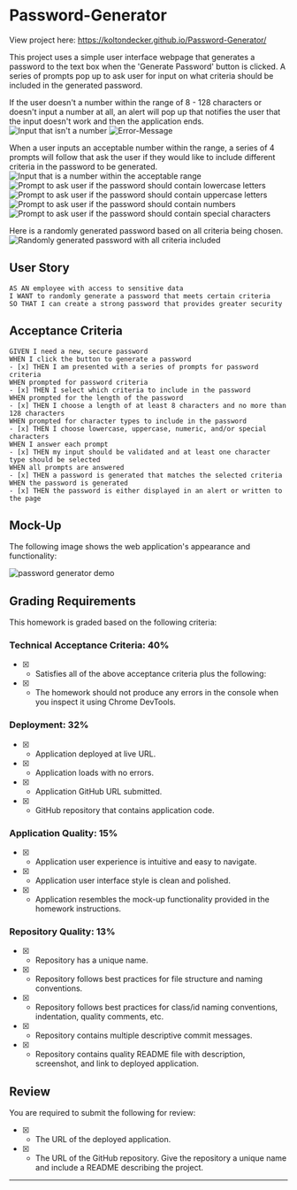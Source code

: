 # Password-Generator

View project here: https://koltondecker.github.io/Password-Generator/

This project uses a simple user interface webpage that generates a password to the text box when the 'Generate Password' button is clicked. A series of prompts pop up to ask user for input on what criteria should be included in the generated password. 

If the user doesn't a number within the range of 8 - 128 characters or doesn't input a number at all, an alert will pop up that notifies the user that the input doesn't work and then the application ends. 
![Input that isn't a number](Assets/Images/Not-A-Number.png)
![Error-Message](Assets/Images/Error-Message.png)

When a user inputs an acceptable number within the range, a series of 4 prompts will follow that ask the user if they would like to include different criteria in the password to be generated. 
![Input that is a number within the acceptable range](Assets/Images/Number-Within-Range.png)
![Prompt to ask user if the password should contain lowercase letters](Assets/Images/lowercase-prompt.png)
![Prompt to ask user if the password should contain uppercase letters](Assets/Images/uppercase-prompt.png)
![Prompt to ask user if the password should contain numbers](Assets/Images/numbers-prompt.png)
![Prompt to ask user if the password should contain special characters](Assets/Images/special-chars-prompt.png)

Here is a randomly generated password based on all criteria being chosen. 
![Randomly generated password with all criteria included](Assets/Images/generated-password.png)

## User Story

```
AS AN employee with access to sensitive data
I WANT to randomly generate a password that meets certain criteria
SO THAT I can create a strong password that provides greater security
```

## Acceptance Criteria

```
GIVEN I need a new, secure password
WHEN I click the button to generate a password
- [x] THEN I am presented with a series of prompts for password criteria
WHEN prompted for password criteria
- [x] THEN I select which criteria to include in the password
WHEN prompted for the length of the password
- [x] THEN I choose a length of at least 8 characters and no more than 128 characters
WHEN prompted for character types to include in the password
- [x] THEN I choose lowercase, uppercase, numeric, and/or special characters
WHEN I answer each prompt
- [x] THEN my input should be validated and at least one character type should be selected
WHEN all prompts are answered
- [x] THEN a password is generated that matches the selected criteria
WHEN the password is generated
- [x] THEN the password is either displayed in an alert or written to the page
```

## Mock-Up

The following image shows the web application's appearance and functionality:

![password generator demo](Assets/Images/03-javascript-homework-demo.png)

## Grading Requirements

This homework is graded based on the following criteria: 

### Technical Acceptance Criteria: 40%

- [x] * Satisfies all of the above acceptance criteria plus the following:

- [x]   * The homework should not produce any errors in the console when you inspect it using Chrome DevTools.

### Deployment: 32%

- [x] * Application deployed at live URL.

- [x] * Application loads with no errors.

- [x] * Application GitHub URL submitted.

- [x] * GitHub repository that contains application code.

### Application Quality: 15%

- [x] * Application user experience is intuitive and easy to navigate.

- [x] * Application user interface style is clean and polished.

- [x] * Application resembles the mock-up functionality provided in the homework instructions.

### Repository Quality: 13%

- [x] * Repository has a unique name.

- [x] * Repository follows best practices for file structure and naming conventions.

- [x] * Repository follows best practices for class/id naming conventions, indentation, quality comments, etc.

- [x] * Repository contains multiple descriptive commit messages.

- [x] * Repository contains quality README file with description, screenshot, and link to deployed application.


## Review

You are required to submit the following for review:

- [x] * The URL of the deployed application.

- [x] * The URL of the GitHub repository. Give the repository a unique name and include a README describing the project.

- - -
